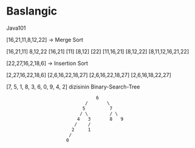 # Baslangic
Java101




[16,21,11,8,12,22] -> Merge Sort

[16,21,11]              8,12,22
[16,21] [11]           [8,12] [22]
[11,16,21]             [8,12,22]
[8,11,12,16,21,22]



[22,27,16,2,18,6] -> Insertion Sort

[2,27,16,22,18,6]
[2,6,16,22,18,27]
[2,6,16,22,18,27]
[2,6,16,18,22,27]



[7, 5, 1, 8, 3, 6, 0, 9, 4, 2] dizisinin Binary-Search-Tree

                                     6
                                 /       \
                                5         7
                               / \        / \
                              4   3       8   9
                             /    /
                            2     1
                           /
                          0